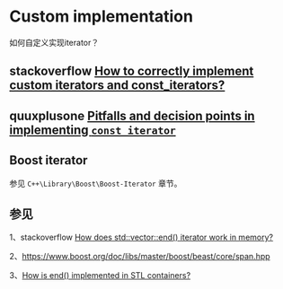 # Custom implementation

如何自定义实现iterator？



## stackoverflow [How to correctly implement custom iterators and const_iterators?](https://stackoverflow.com/questions/3582608/how-to-correctly-implement-custom-iterators-and-const-iterators)



## quuxplusone [Pitfalls and decision points in implementing `const_iterator`](https://quuxplusone.github.io/blog/2018/12/01/const-iterator-antipatterns/)



## Boost iterator

参见 `C++\Library\Boost\Boost-Iterator` 章节。

## 参见

1、stackoverflow [How does std::vector::end() iterator work in memory?](https://stackoverflow.com/questions/46585040/how-does-stdvectorend-iterator-work-in-memory)

2、https://www.boost.org/doc/libs/master/boost/beast/core/span.hpp

3、[How is end() implemented in STL containers?](https://stackoverflow.com/questions/3810312/how-is-end-implemented-in-stl-containers)